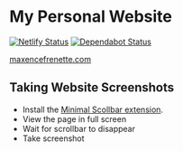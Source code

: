 # My Personal Website

[![Netlify Status](https://api.netlify.com/api/v1/badges/0a3f5a66-2cf6-4084-ba72-56055842bb3d/deploy-status)](https://app.netlify.com/sites/maxencefrenette/deploys)
[![Dependabot Status](https://api.dependabot.com/badges/status?host=github&repo=maxencefrenette/maxencefrenette.com)](https://dependabot.com)

[maxencefrenette.com](maxencefrenette.com)

## Taking Website Screenshots

- Install the [Minimal Scollbar extension](https://chrome.google.com/webstore/detail/minimal-scrollbar/ekopmclclddpoipchmcbhifohhbmjafd).
- View the page in full screen
- Wait for scrollbar to disappear
- Take screenshot
